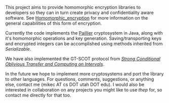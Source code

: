 This project aims to provide homomorphic encryption libraries to developers so they can in turn create privacy and confidentiality aware software. See <a href='http://en.wikipedia.org/wiki/Homomorphic_encryption'>Homomorphic_encryption</a> for more information on the general capabilities of this form of encryption.

Currently the code implements the <a href='http://en.wikipedia.org/wiki/Paillier_cryptosystem'>Paillier</a> cryptosystem in Java, along with it's homomorphic operations and key generation. Saving/transporting keys and encrypted integers can be accomplished using methods inherited from _Serializable_.

We have also implemented the GT-SCOT protocol from <a href='http://citeseerx.ist.psu.edu/viewdoc/download?doi=10.1.1.59.9123&rep=rep1&type=pdf'><i>Strong Conditional Oblivious Transfer and Computing on Intervals</i></a>.

In the future we hope to implement more cryptosystems and port the library to other languages. For questions, comments, suggestions, or anything else, contact me (mikec AT cs DOT utah DOT edu). I would also be interested in collaboration on any projects you might like to use _thep_ for, so contact me directly for that too.